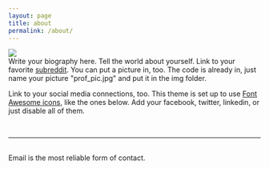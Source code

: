 ```yaml
---
layout: page
title: about
permalink: /about/
---
```


<img class="col one right" src="/img/prof_pic.jpg">

<br/>
Write your biography here. Tell the world about yourself. Link to your favorite <a href="http://reddit.com" target="blank">subreddit</a>. You can put a picture in, too. The code is already in, just name your picture "prof_pic.jpg" and put it in the img folder. 

Link to your social media connections, too. This theme is set up to use <a href="http://fortawesome.github.io/Font-Awesome/" target="blank">Font Awesome icons</a>, like the ones below. Add your facebook, twitter, linkedin, or just disable all of them. 


<br/>
<hr/>
<br/>
<span class="contacticon center">
	<a href="mailto:rtoole13@gmail.com"><i class="fa fa-envelope-square"></i></a>
	<a href="https://github.com/rtoole13" target="_blank"><i class="fa fa-github-square"></i></a>
	<a href="https://www.linkedin.com/in/ryan-toole-0647a57a/" target="_blank"><i class="fa fa-linkedin-square"></i></a>
	<a href="https://twitter.com/RyanBri04146241" target="_blank"><i class="fa fa-twitter-square"></i></a>
</span>

<div class="col three caption">
	Email is the most reliable form of contact.
</div>

